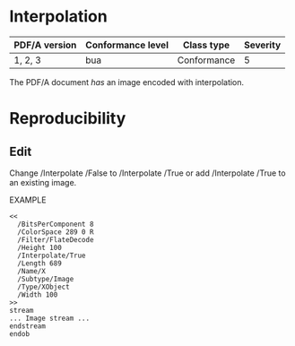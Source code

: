 # Interpolation

| PDF/A version | Conformance level | Class type  | Severity |
| ------------- | ----------------- | ----------  | -------- |
| 1, 2, 3       | bua               | Conformance | 5        |

The PDF/A document _has_ an image encoded with interpolation.

# Reproducibility
## Edit
Change /Interpolate /False to /Interpolate /True
or add /Interpolate /True to an existing image.

EXAMPLE
```
<<
  /BitsPerComponent 8
  /ColorSpace 289 0 R
  /Filter/FlateDecode
  /Height 100
  /Interpolate/True
  /Length 689
  /Name/X
  /Subtype/Image
  /Type/XObject
  /Width 100
>>
stream
... Image stream ...
endstream
endob
```